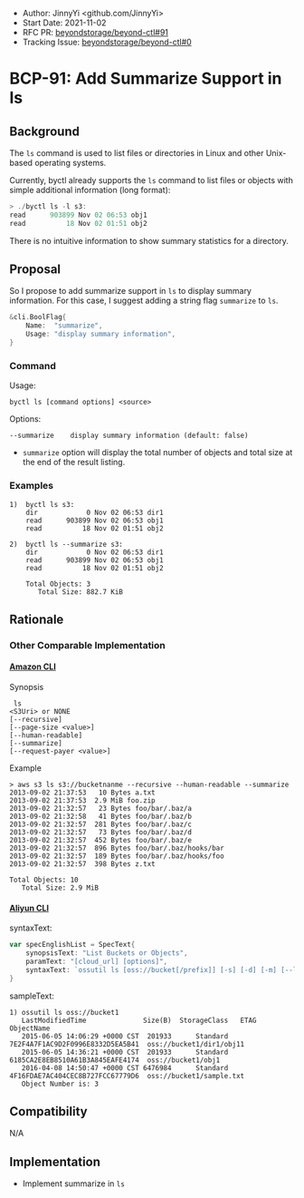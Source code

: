- Author: JinnyYi <github.com/JinnyYi>
- Start Date: 2021-11-02
- RFC PR: [beyondstorage/beyond-ctl#91](https://github.com/beyondstorage/beyond-ctl/issues/91)
- Tracking Issue: [beyondstorage/beyond-ctl#0](https://github.com/beyondstorage/beyond-ctl/issues/0)

# BCP-91: Add Summarize Support in ls

## Background

The `ls` command is used to list files or directories in Linux and other Unix-based operating systems.

Currently, byctl already supports the `ls` command to list files or objects with simple additional information (long format):

```go
> ./byctl ls -l s3:
read      903899 Nov 02 06:53 obj1
read          18 Nov 02 01:51 obj2
```

There is no intuitive information to show summary statistics for a directory.

## Proposal

So I propose to add summarize support in `ls` to display summary information. For this case, I suggest adding a string flag `summarize` to `ls`.

```go
&cli.BoolFlag{
	Name:  "summarize", 
	Usage: "display summary information",
}
```

### Command

Usage:

```
byctl ls [command options] <source>
```

Options:

```
--summarize    display summary information (default: false)
```

- `summarize` option will display the total number of objects and total size at the end of the result listing.

### Examples

```
1)  byctl ls s3:
    dir            0 Nov 02 06:53 dir1
    read      903899 Nov 02 06:53 obj1
    read          18 Nov 02 01:51 obj2
   
2)  byctl ls --summarize s3:
    dir            0 Nov 02 06:53 dir1
    read      903899 Nov 02 06:53 obj1
    read          18 Nov 02 01:51 obj2
   
    Total Objects: 3
       Total Size: 882.7 KiB 
```

## Rationale

### Other Comparable Implementation

#### [Amazon CLI](https://docs.aws.amazon.com/cli/latest/reference/s3/ls.html)

Synopsis

```
 ls
<S3Uri> or NONE
[--recursive]
[--page-size <value>]
[--human-readable]
[--summarize]
[--request-payer <value>]
```

Example

```shell
> aws s3 ls s3://bucketnanme --recursive --human-readable --summarize
2013-09-02 21:37:53   10 Bytes a.txt
2013-09-02 21:37:53  2.9 MiB foo.zip
2013-09-02 21:32:57   23 Bytes foo/bar/.baz/a
2013-09-02 21:32:58   41 Bytes foo/bar/.baz/b
2013-09-02 21:32:57  281 Bytes foo/bar/.baz/c
2013-09-02 21:32:57   73 Bytes foo/bar/.baz/d
2013-09-02 21:32:57  452 Bytes foo/bar/.baz/e
2013-09-02 21:32:57  896 Bytes foo/bar/.baz/hooks/bar
2013-09-02 21:32:57  189 Bytes foo/bar/.baz/hooks/foo
2013-09-02 21:32:57  398 Bytes z.txt

Total Objects: 10
   Total Size: 2.9 MiB
```

#### [Aliyun CLI](https://github.com/aliyun/aliyun-cli/blob/master/oss/lib/ls.go)

syntaxText:

```go
var specEnglishList = SpecText{
	synopsisText: "List Buckets or Objects", 
	paramText: "[cloud_url] [options]", 
	syntaxText: `ossutil ls [oss://bucket[/prefix]] [-s] [-d] [-m] [--limited-num num] [--marker marker] [--upload-id-marker umarker] [--payer requester] [--include include-pattern] [--exclude exclude-pattern]  [--version-id-marker id_marker] [--all-versions]  [-c file]`,
}
```

sampleText:

```
1) ossutil ls oss://bucket1
   LastModifiedTime              Size(B)  StorageClass   ETAG                              ObjectName
   2015-06-05 14:06:29 +0000 CST  201933      Standard   7E2F4A7F1AC9D2F0996E8332D5EA5B41  oss://bucket1/dir1/obj11
   2015-06-05 14:36:21 +0000 CST  201933      Standard   6185CA2E8EB8510A61B3A845EAFE4174  oss://bucket1/obj1
   2016-04-08 14:50:47 +0000 CST 6476984      Standard   4F16FDAE7AC404CEC8B727FCC67779D6  oss://bucket1/sample.txt
   Object Number is: 3
```

## Compatibility

N/A

## Implementation

- Implement summarize in `ls`
